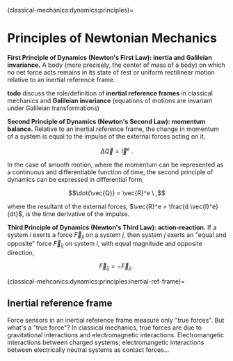 (classical-mechanics:dynamics:principles)=
# Principles of Newtonian Mechanics

**First Principle of Dynamics (Newton's First Law): inertia and Galileian invariance.** A body (more precisely, the center of mass of a body) on which no net force acts remains in its state of rest or uniform rectilinear motion relative to an inertial reference frame.

**todo** discuss the role/definition of **inertial reference frames** in classical mechanics and **Galileian invariance** (equations of motions are invariant under Galileian transformations)

**Second Principle of Dynamics (Newton's Second Law): momentum balance.** Relative to an inertial reference frame, the change in momentum of a system is equal to the impulse of the external forces acting on it,

$$\Delta \vec{Q} = \vec{I}^e \ .$$

In the case of smooth motion, where the momentum can be represented as a continuous and differentiable function of time, the second principle of dynamics can be expressed in differential form,

$$\dot{\vec{Q}} = \vec{R}^e \ ,$$

where the resultant of the external forces, $\vec{R}^e = \frac{d \vec{I}^e}{dt}$, is the time derivative of the impulse.

**Third Principle of Dynamics (Newton's Third Law): action-reaction.** If a system $i$ exerts a force $\vec{F}_{ji}$ on a system $j$, then system $j$ exerts an "equal and opposite" force $\vec{F}_{ij}$ on system $i$, with equal magnitude and opposite direction,

$$\vec{F}_{ij} = - \vec{F}_{ji} \ .$$


(classical-mehcanics:dynamics:principles:inertial-ref-frame)=
## Inertial reference frame

Force sensors in an inertial reference frame measure only "true forces". But what's a "true force"? In classical mechanics, true forces are due to gravitational interactions and electromagnetic interactions. Electromangetic interactions between charged systems; electromangetic interactions between electrically neutral systems as contact forces...

